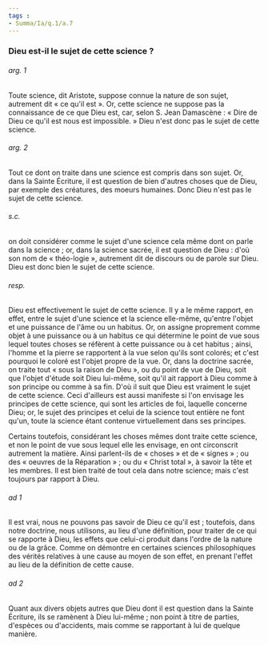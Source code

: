```yaml
---
tags : 
- Summa/Ia/q.1/a.7
---
```


### Dieu est-il le sujet de cette science ?

###### arg. 1
Toute science, dit Aristote, suppose connue la nature de son sujet, autrement dit « ce qu'il est ». Or, cette science ne suppose pas la connaissance de ce que Dieu est, car, selon S. Jean Damascène : « Dire de Dieu ce qu'il est nous est impossible. » Dieu n'est donc pas le sujet de cette science. 

###### arg. 2
Tout ce dont on traite dans une science est compris dans son sujet. Or, dans la Sainte Écriture, il est question de bien d'autres choses que de Dieu, par exemple des créatures, des moeurs humaines. Donc Dieu n'est pas le sujet de cette science. 

###### s.c.
on doit considérer comme le sujet d'une science cela même dont on parle dans la science ; or, dans la science sacrée, il est question de Dieu : d'où son nom de « théo-logie », autrement dit de discours ou de parole sur Dieu. Dieu est donc bien le sujet de cette science. 

###### resp.
Dieu est effectivement le sujet de cette science. Il y a le même rapport, en effet, entre le sujet d'une science et la science elle-même, qu'entre l'objet et une puissance de l'âme ou un habitus. Or, on assigne proprement comme objet à une puissance ou à un habitus ce qui détermine le point de vue sous lequel toutes choses se réfèrent à cette puissance ou à cet habitus ; ainsi, l'homme et la pierre se rapportent à la vue selon qu'ils sont colorés; et c'est pourquoi le coloré est l'objet propre de la vue. Or, dans la doctrine sacrée, on traite tout « sous la raison de Dieu », ou du point de vue de Dieu, soit que l'objet d'étude soit Dieu lui-même, soit qu'il ait rapport à Dieu comme à son principe ou comme à sa fin. D'où il suit que Dieu est vraiment le sujet de cette science. Ceci d'ailleurs est aussi manifeste si l'on envisage les principes de cette science, qui sont les articles de foi, laquelle concerne Dieu; or, le sujet des principes et celui de la science tout entière ne font qu'un, toute la science étant contenue virtuellement dans ses principes. 

Certains toutefois, considérant les choses mêmes dont traite cette science, et non le point de vue sous lequel elle les envisage, en ont circonscrit autrement la matière. Ainsi parlent-ils de « choses » et de « signes » ; ou des « oeuvres de la Réparation » ; ou du « Christ total », à savoir la tête et les membres. Il est bien traité de tout cela dans notre science; mais c'est toujours par rapport à Dieu. 

###### ad 1
Il est vrai, nous ne pouvons pas savoir de Dieu ce qu'il est ; toutefois, dans notre doctrine, nous utilisons, au lieu d'une définition, pour traiter de ce qui se rapporte à Dieu, les effets que celui-ci produit dans l'ordre de la nature ou de la grâce. Comme on démontre en certaines sciences philosophiques des vérités relatives à une cause au moyen de son effet, en prenant l'effet au lieu de la définition de cette cause. 

###### ad 2
Quant aux divers objets autres que Dieu dont il est question dans la Sainte Écriture, ils se ramènent à Dieu lui-même ; non point à titre de parties, d'espèces ou d'accidents, mais comme se rapportant à lui de quelque manière. 



